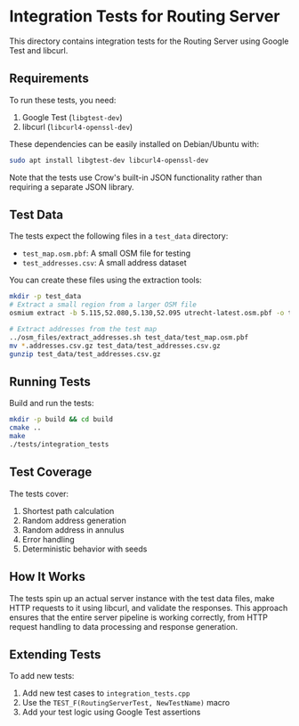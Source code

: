 # Integration Tests for Routing Server

This directory contains integration tests for the Routing Server using Google Test and libcurl.

## Requirements

To run these tests, you need:

1. Google Test (`libgtest-dev`)
2. libcurl (`libcurl4-openssl-dev`) 

These dependencies can be easily installed on Debian/Ubuntu with:

```bash
sudo apt install libgtest-dev libcurl4-openssl-dev
```

Note that the tests use Crow's built-in JSON functionality rather than requiring a separate JSON library.

## Test Data

The tests expect the following files in a `test_data` directory:
- `test_map.osm.pbf`: A small OSM file for testing
- `test_addresses.csv`: A small address dataset

You can create these files using the extraction tools:

```bash
mkdir -p test_data
# Extract a small region from a larger OSM file
osmium extract -b 5.115,52.080,5.130,52.095 utrecht-latest.osm.pbf -o test_data/test_map.osm.pbf

# Extract addresses from the test map
../osm_files/extract_addresses.sh test_data/test_map.osm.pbf
mv *.addresses.csv.gz test_data/test_addresses.csv.gz
gunzip test_data/test_addresses.csv.gz
```

## Running Tests

Build and run the tests:

```bash
mkdir -p build && cd build
cmake ..
make
./tests/integration_tests
```

## Test Coverage

The tests cover:
1. Shortest path calculation
2. Random address generation
3. Random address in annulus
4. Error handling
5. Deterministic behavior with seeds

## How It Works

The tests spin up an actual server instance with the test data files, make HTTP requests to it using libcurl, and validate the responses. This approach ensures that the entire server pipeline is working correctly, from HTTP request handling to data processing and response generation.

## Extending Tests

To add new tests:
1. Add new test cases to `integration_tests.cpp`
2. Use the `TEST_F(RoutingServerTest, NewTestName)` macro
3. Add your test logic using Google Test assertions 